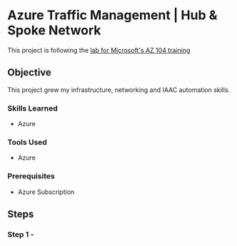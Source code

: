 # Azure Traffic Management | Hub & Spoke Network
This project is following the [lab for Microsoft's AZ 104 training](https://github.com/MicrosoftLearning/AZ-104-MicrosoftAzureAdministrator/blob/master/Instructions/Labs/LAB_06-Implement_Network_Traffic_Management.md)

## Objective
This project grew my infrastructure, networking and IAAC automation skills.

### Skills Learned

- Azure

### Tools Used

- Azure

### Prerequisites 
- Azure Subscription



## Steps
### Step 1 -

